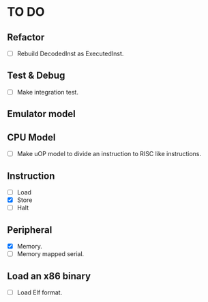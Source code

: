 # TO DO

## Refactor

- [ ] Rebuild DecodedInst as ExecutedInst.

## Test & Debug

- [ ] Make integration test.

## Emulator model

## CPU Model

- [ ] Make uOP model to divide an instruction to RISC like instructions.

## Instruction

- [ ] Load
- [x] Store
- [ ] Halt

## Peripheral

- [x] Memory.
- [ ] Memory mapped serial.

## Load an x86 binary

- [ ] Load Elf format.
